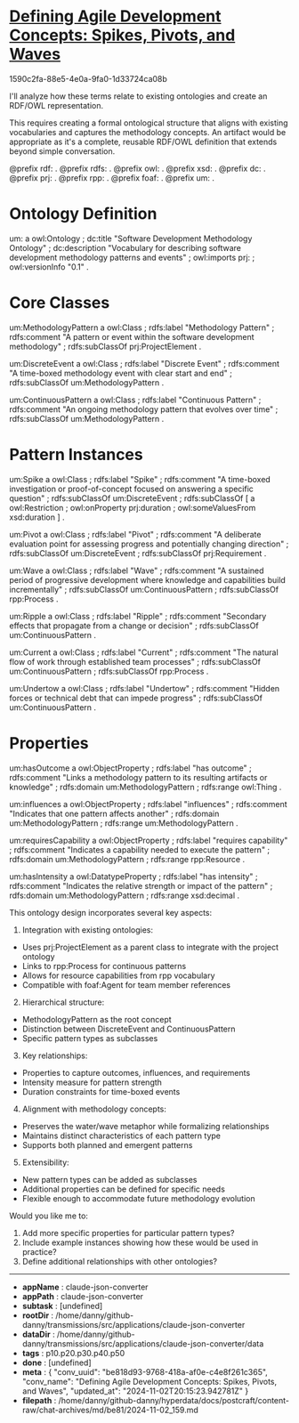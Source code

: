 # [Defining Agile Development Concepts: Spikes, Pivots, and Waves](https://claude.ai/chat/be818d93-9768-418a-af0e-c4e8f261c365)

1590c2fa-88e5-4e0a-9fa0-1d33724ca08b

 I'll analyze how these terms relate to existing ontologies and create an RDF/OWL representation.

<antThinking>This requires creating a formal ontological structure that aligns with existing vocabularies and captures the methodology concepts. An artifact would be appropriate as it's a complete, reusable RDF/OWL definition that extends beyond simple conversation.</antThinking>

<antArtifact identifier="methodology-ontology" type="application/vnd.ant.code" language="turtle" title="Software Development Methodology Ontology">
@prefix rdf: <http://www.w3.org/1999/02/22-rdf-syntax-ns#> .
@prefix rdfs: <http://www.w3.org/2000/01/rdf-schema#> .
@prefix owl: <http://www.w3.org/2002/07/owl#> .
@prefix xsd: <http://www.w3.org/2001/XMLSchema#> .
@prefix dc: <http://purl.org/dc/elements/1.1/> .
@prefix prj: <http://purl.org/stuff/project#> .
@prefix rpp: <http://www.citnames.com/2001/04/rpp#> .
@prefix foaf: <http://xmlns.com/foaf/0.1/> .
@prefix um: <http://purl.org/stuff/um#> .

# Ontology Definition
um:
    a owl:Ontology ;
    dc:title "Software Development Methodology Ontology" ;
    dc:description "Vocabulary for describing software development methodology patterns and events" ;
    owl:imports prj: ;
    owl:versionInfo "0.1" .

# Core Classes
um:MethodologyPattern
    a owl:Class ;
    rdfs:label "Methodology Pattern" ;
    rdfs:comment "A pattern or event within the software development methodology" ;
    rdfs:subClassOf prj:ProjectElement .

um:DiscreteEvent
    a owl:Class ;
    rdfs:label "Discrete Event" ;
    rdfs:comment "A time-boxed methodology event with clear start and end" ;
    rdfs:subClassOf um:MethodologyPattern .

um:ContinuousPattern
    a owl:Class ;
    rdfs:label "Continuous Pattern" ;
    rdfs:comment "An ongoing methodology pattern that evolves over time" ;
    rdfs:subClassOf um:MethodologyPattern .

# Pattern Instances
um:Spike
    a owl:Class ;
    rdfs:label "Spike" ;
    rdfs:comment "A time-boxed investigation or proof-of-concept focused on answering a specific question" ;
    rdfs:subClassOf um:DiscreteEvent ;
    rdfs:subClassOf [
        a owl:Restriction ;
        owl:onProperty prj:duration ;
        owl:someValuesFrom xsd:duration
    ] .

um:Pivot
    a owl:Class ;
    rdfs:label "Pivot" ;
    rdfs:comment "A deliberate evaluation point for assessing progress and potentially changing direction" ;
    rdfs:subClassOf um:DiscreteEvent ;
    rdfs:subClassOf prj:Requirement .

um:Wave
    a owl:Class ;
    rdfs:label "Wave" ;
    rdfs:comment "A sustained period of progressive development where knowledge and capabilities build incrementally" ;
    rdfs:subClassOf um:ContinuousPattern ;
    rdfs:subClassOf rpp:Process .

um:Ripple
    a owl:Class ;
    rdfs:label "Ripple" ;
    rdfs:comment "Secondary effects that propagate from a change or decision" ;
    rdfs:subClassOf um:ContinuousPattern .

um:Current
    a owl:Class ;
    rdfs:label "Current" ;
    rdfs:comment "The natural flow of work through established team processes" ;
    rdfs:subClassOf um:ContinuousPattern ;
    rdfs:subClassOf rpp:Process .

um:Undertow
    a owl:Class ;
    rdfs:label "Undertow" ;
    rdfs:comment "Hidden forces or technical debt that can impede progress" ;
    rdfs:subClassOf um:ContinuousPattern .

# Properties
um:hasOutcome
    a owl:ObjectProperty ;
    rdfs:label "has outcome" ;
    rdfs:comment "Links a methodology pattern to its resulting artifacts or knowledge" ;
    rdfs:domain um:MethodologyPattern ;
    rdfs:range owl:Thing .

um:influences
    a owl:ObjectProperty ;
    rdfs:label "influences" ;
    rdfs:comment "Indicates that one pattern affects another" ;
    rdfs:domain um:MethodologyPattern ;
    rdfs:range um:MethodologyPattern .

um:requiresCapability
    a owl:ObjectProperty ;
    rdfs:label "requires capability" ;
    rdfs:comment "Indicates a capability needed to execute the pattern" ;
    rdfs:domain um:MethodologyPattern ;
    rdfs:range rpp:Resource .

um:hasIntensity
    a owl:DatatypeProperty ;
    rdfs:label "has intensity" ;
    rdfs:comment "Indicates the relative strength or impact of the pattern" ;
    rdfs:domain um:MethodologyPattern ;
    rdfs:range xsd:decimal .
</antArtifact>

This ontology design incorporates several key aspects:

1. Integration with existing ontologies:
- Uses prj:ProjectElement as a parent class to integrate with the project ontology
- Links to rpp:Process for continuous patterns
- Allows for resource capabilities from rpp vocabulary
- Compatible with foaf:Agent for team member references

2. Hierarchical structure:
- MethodologyPattern as the root concept
- Distinction between DiscreteEvent and ContinuousPattern
- Specific pattern types as subclasses

3. Key relationships:
- Properties to capture outcomes, influences, and requirements
- Intensity measure for pattern strength
- Duration constraints for time-boxed events

4. Alignment with methodology concepts:
- Preserves the water/wave metaphor while formalizing relationships
- Maintains distinct characteristics of each pattern type
- Supports both planned and emergent patterns

5. Extensibility:
- New pattern types can be added as subclasses
- Additional properties can be defined for specific needs
- Flexible enough to accommodate future methodology evolution

Would you like me to:
1. Add more specific properties for particular pattern types?
2. Include example instances showing how these would be used in practice?
3. Define additional relationships with other ontologies?

---

* **appName** : claude-json-converter
* **appPath** : claude-json-converter
* **subtask** : [undefined]
* **rootDir** : /home/danny/github-danny/transmissions/src/applications/claude-json-converter
* **dataDir** : /home/danny/github-danny/transmissions/src/applications/claude-json-converter/data
* **tags** : p10.p20.p30.p40.p50
* **done** : [undefined]
* **meta** : {
  "conv_uuid": "be818d93-9768-418a-af0e-c4e8f261c365",
  "conv_name": "Defining Agile Development Concepts: Spikes, Pivots, and Waves",
  "updated_at": "2024-11-02T20:15:23.942781Z"
}
* **filepath** : /home/danny/github-danny/hyperdata/docs/postcraft/content-raw/chat-archives/md/be81/2024-11-02_159.md